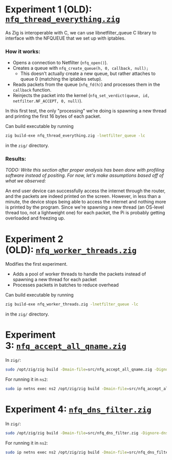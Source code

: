 # Experiment 1 (OLD): [`nfq_thread_everything.zig`](src/nfq_thread_everything.zig)

As Zig is interoperable with C, we can use libnetfilter_queue C library to interface with the NFQUEUE that we set up with iptables.

### How it works:
- Opens a connection to Netfilter (`nfq_open()`).
- Creates a queue with `nfq_create_queue(h, 0, callback, null);` 
	- This doesn't actually create a new queue, but rather attaches to queue 0 (matching the iptables setup).
- Reads packets from the queue (`nfq_fd(h)`) and processes them in the `callback` function.
- Reinjects the packet into the kernel (`nfq_set_verdict(queue, id, netfilter.NF_ACCEPT, 0, null)`).

In this first test, the only "processing" we're doing is spawning a new thread and printing the first 16 bytes of each packet. 

Can build executable by running
```sh
zig build-exe nfq_thread_everything.zig -lnetfilter_queue -lc
```
in the `zig/` directory.
### Results:
*TODO: Write this section after proper analysis has been done with profiling software instead of positing. For now, let's make assumptions based off of what we observed:*

An end user device can successfully access the internet through the router, and the packets are indeed printed on the screen. However, in less than a minute, the device stops being able to access the internet and nothing more is printed by the program. Since we're spawning a new thread (an OS-level thread too, not a lightweight one) for each packet, the Pi is probably getting overloaded and freezing up.

# Experiment 2 (OLD): [`nfq_worker_threads.zig`](src/nfq_worker_threads.zig)

Modifies the first experiment.
- Adds a pool of worker threads to handle the packets instead of spawning a new thread for each packet
- Processes packets in batches to reduce overhead

Can build executable by running
```sh
zig build-exe nfq_worker_threads.zig -lnetfilter_queue -lc
```
in the `zig/` directory.


# Experiment 3: [`nfq_accept_all_qname.zig`](src/nfq_accept_all_qname.zig)

In `zig/`:
```sh
sudo /opt/zig/zig build -Dmain-file=src/nfq_accept_all_qname.zig -Dignore-dns=95 -Dlog-mode=io-prints run
```

For running it in `ns2`:
```sh
sudo ip netns exec ns2 /opt/zig/zig build -Dmain-file=src/nfq_accept_all_qname.zig -Dignore-dns=95 -Dlog-mode=io-prints run
```


# Experiment 4: [`nfq_dns_filter.zig`](src/nfq_dns_filter.zig)

In `zig/`:
```sh
sudo /opt/zig/zig build -Dmain-file=src/nfq_dns_filter.zig -Dignore-dns=95 -Dlog-mode=io-prints run -- ../blocklist.txt
```

For running it in `ns2`:
```sh
sudo ip netns exec ns2 /opt/zig/zig build -Dmain-file=src/nfq_dns_filter.zig -Dignore-dns=95 -Dlog-mode=io-prints run -- ../blocklist.txt
```